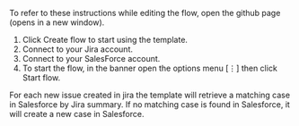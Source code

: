To refer to these instructions while editing the flow, open the github page (opens in a new window).

1. Click Create flow to start using the template.
2. Connect to your Jira account.
3. Connect to your SalesForce account.
4. To start the flow, in the banner open the options menu [⋮] then click Start flow.

For each new issue created in jira the template will retrieve a matching case in Salesforce by Jira summary.
If no matching case is found in Salesforce, it will create a new case in Salesforce.
